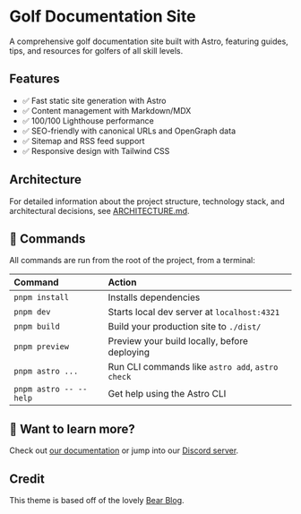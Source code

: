 # Golf Documentation Site

A comprehensive golf documentation site built with Astro, featuring guides, tips, and resources for golfers of all skill levels.

## Features

- ✅ Fast static site generation with Astro
- ✅ Content management with Markdown/MDX
- ✅ 100/100 Lighthouse performance
- ✅ SEO-friendly with canonical URLs and OpenGraph data
- ✅ Sitemap and RSS feed support
- ✅ Responsive design with Tailwind CSS

## Architecture

For detailed information about the project structure, technology stack, and architectural decisions, see [ARCHITECTURE.md](ARCHITECTURE.md).

## 🧞 Commands

All commands are run from the root of the project, from a terminal:

| Command                   | Action                                           |
| :------------------------ | :----------------------------------------------- |
| `pnpm install`             | Installs dependencies                            |
| `pnpm dev`             | Starts local dev server at `localhost:4321`      |
| `pnpm build`           | Build your production site to `./dist/`          |
| `pnpm preview`         | Preview your build locally, before deploying     |
| `pnpm astro ...`       | Run CLI commands like `astro add`, `astro check` |
| `pnpm astro -- --help` | Get help using the Astro CLI                     |

## 👀 Want to learn more?

Check out [our documentation](https://docs.astro.build) or jump into our [Discord server](https://astro.build/chat).

## Credit

This theme is based off of the lovely [Bear Blog](https://github.com/HermanMartinus/bearblog/).